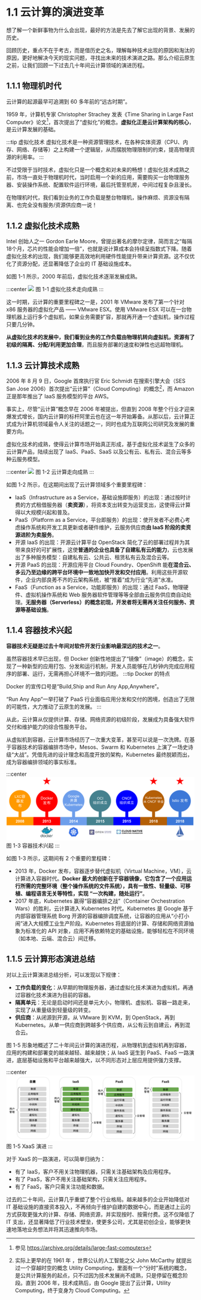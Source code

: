 # 1.1 云计算的演进变革

想了解一个新鲜事物为什么会出现，最好的方法是先去了解它出现的背景、发展的历史。

回顾历史，重点不在于考古，而是借历史之名，理解每种技术出现的原因和淘汰的原因，更好地解决今天的现实问题，寻找出未来的技术演进之路。那么介绍云原生之前，让我们回顾一下过去几十年间云计算领域的演进历程。

## 1.1.1 物理机时代

云计算的起源最早可追溯到 60 多年前的“远古时期”。

1959 年，计算机专家 Christopher Strachey 发表《Time Sharing in Large Fast Computer》论文[^1]，首次提出了“虚拟化”的概念。**虚拟化正是云计算架构的核心**，是云计算发展的基础。

:::tip 虚拟化技术
虚拟化技术是一种资源管理技术，在各种实体资源（CPU、内存、网络、存储等）之上构建一个逻辑层，从而摆脱物理限制的约束，提高物理资源的利用率。
:::

不过受限于当时技术，虚拟化只是一个概念和对未来的畅想！虚拟化技术成熟之前，市场一直处于物理机时代，当时启用一个新的应用，需要购买一台物理服务器、安装操作系统、配置软件运行环境，最后托管至机房，中间过程复杂且漫长。

在物理机时代，我们看到业务的工作负载是整台物理机，操作麻烦、资源没有隔离、也完全没有服务/资源供应商一说！

## 1.1.2 虚拟化技术成熟

Intel 创始人之一 Gordon Earle Moore，曾提出著名的摩尔定律，简而言之“每隔18个月，芯片的性能会增加一倍”，也就是说计算成本会持续呈指数式下降。随着虚拟化技术的出现，我们能够更高效地利用硬件性能提升带来计算资源。这不仅优化了资源分配，还显著降低了企业的 IT 基础设施成本。

如图 1-1 所示，2000 年前后，虚拟化技术逐渐发展成熟。

:::center
  ![](../assets/cloud-history-1.svg)
  图 1-1 虚拟化技术走向成熟
:::

这一时期，云计算的重要里程碑之一是，2001 年 VMware 发布了第一个针对 x86 服务器的虚拟化产品 —— VMware ESX。使用 VMware ESX 可以在一台物理机器上运行多个虚拟机，如果业务需要扩容，那就再开通一个虚拟机，操作过程只要几分钟。

**从虚拟化技术的发展中，我们看到业务的工作负载由物理机转向虚拟机，资源有了初级的隔离、分配/利用更加合理**，而且服务部署的速度和弹性也远超物理机。

## 1.1.3 云计算技术成熟

2006 年 8 月 9 日，Google 首席执行官 Eric Schmidt 在搜索引擎大会（SES San Jose 2006）首次提出“云计算”（Cloud Computing）的概念[^2]，而 Amazon 正是那年推出了 IaaS 服务模型的平台 AWS。


事实上，尽管“云计算”概念早在 2006 年被提出，但直到 2008 年整个行业才迎来爆发式增长，国内云计算的标杆阿里云也在这一年开始筹备。从那以后，云计算正式成为计算机领域最令人关注的话题之一，同时也成为互联网公司研究及发展的重要方向。

虚拟化技术的成熟，使得云计算市场开始真正形成，基于虚拟化技术诞生了众多的云计算产品，陆续出现了 IaaS、PaaS、SaaS 以及公有云、私有云、混合云等多种云服务模型。

:::center
  ![](../assets/cloud-history-2.svg)
  图 1-2 云计算走向成熟
:::

如图 1-2 所示，在这期间出现了云计算领域多个重要里程碑：

- IaaS（Infrastructure as a Service，基础设施即服务）的出现：通过按时计费的方式租借服务器（**卖资源**），将资本支出转变为运营支出，这使得云计算得以大规模兴起和普及。
- PaaS（Platform as a Service，平台即服务）的出现：使开发者不必费心考虑操作系统和开发工具更新或者硬件维护，云服务供应商**由 IaaS 阶段的卖资源进阶为卖服务**。
- 开源 IaaS 的出现：开源云计算平台 OpenStack 简化了云的部署过程并为其带来良好的可扩展性，这使**普通的企业也具备了自建私有云的能力**，云也发展出了多种服务模型：自建私有云、公共云、租赁私有云及混合云等。
- 开源 PaaS 的出现：开源应用平台 Cloud Foundry、OpenShift 能**在混合云、多云乃至边缘的跨平台环境中一致地加快开发和交付应用**。利用这些开源软件，企业内部良莠不齐的云架构系统，被“推着”成为行业“先进”水准。
- FaaS（Function as a Service，功能即服务）的出现：通过 FaaS，物理硬件、虚拟机操作系统和 Web 服务器软件管理等等全部由云服务供应商自动处理。**无服务器（Serverless）的概念初现，开发者将无需再关注任何服务、资源等基础设施**。


## 1.1.4 容器技术兴起

**容器技术无疑是过去十年间对软件开发行业影响最深远的技术之一**。

虽然容器技术早已出现，但 Docker 创新性地提出了“镜像”（image）的概念，实现了一种新型的应用打包、分发和运行机制，开发人员能够在几秒钟内完成应用程序的部署、运行，无需再担心环境不一致的问题。
:::tip Docker 的特点

Docker 的宣传口号是“Build,Ship and Run Any App,Anywhere”。

“Run Any App”一举打破了 PaaS 行业面临应用分发和交付的困境，创造出了无限的可能性，大力推动了云原生的发展。
:::

从此，云计算从仅提供计算、存储、网络资源的初级阶段，发展成为具备强大软件交付和维护能力的综合性服务平台。

从虚拟机到容器，云计算市场经历了一次重大变革，甚至可以说是一次洗牌。在基于容器技术的容器编排市场中，Mesos、Swarm 和 Kubernetes 上演了一场史诗级“大战”。凭借先进的设计理念和高度开放的架构，Kubernetes 最终脱颖而出，成为容器编排领域的事实标准。

:::center
  ![](../assets/cloud-history-3.svg)
  图 1-3 容器技术兴起
:::

如图 1-3 所示，这期间有 2 个重要的里程碑：

- 2013 年，Docker 发布，容器逐步替代虚拟机（Virtual Machine，VM），云计算进入容器时代。**Docker 最大的创新在于容器镜像，它包含了一个应用运行所需的完整环境（整个操作系统的文件系统），具有一致性、轻量级、可移植、编程语言无关等特性，实现 “一次构建，随处运行”**。
- 2017 年底，Kubernetes 赢得“容器编排之战”（Container Orchestration Wars）的胜利，云计算进入 Kubernetes 时代。Kubernetes 是 Google 基于内部容器管理系统 Borg 开源的容器编排调度系统，让容器的应用从“小打小闹”进入大规模工业生产阶段。Kubernetes 将底层的计算、存储和网络资源抽象为标准化的 API 对象，应用不再依赖特定的基础设施，能够轻松在不同环境（如本地、云端、混合云）间迁移。


## 1.1.5 云计算形态演进总结

对以上云计算演进总结分析，可以发现以下规律：

- **工作负载的变化**：从早期的物理服务器，通过虚拟化技术演进为虚拟机，再通过容器化技术演进为目前的容器。
- **隔离单元**：无论是启动时间还是单元大小，物理机、虚拟机、容器一路走来，实现了从重量级到轻量级的转变。
- **供应商**：从闭源到开源，从 VMware 到 KVM，到 OpenStack，再到 Kubernetes。从单一供应商到跨越多个供应商，从公有云到自建云，再到混合云。


图 1-5 形象地概述了二十年间云计算的演进历程，从物理机到虚拟机再到容器，应用的构建和部署变的越来越轻、越来越快；从 IaaS 诞生到 PaaS、FaaS 一路演进，底层基础设施和平台越来越强大，以不同形态对上层应用提供强力支撑。

:::center
  ![](../assets/xaas.svg)
  图 1-5 XaaS 演进
:::

对于 XaaS 的一路演进，可以简单归纳为：

- 有了 IaaS，客户不用关注物理机器，只需关注基础架构及应用程序。
- 有了 PaaS，客户不用关注基础架构，只需关注应用程序。
- 有了 FaaS，客户只需关注功能和数据。

过去的二十年间，云计算几乎重塑了整个行业格局。越来越多的企业开始降低对 IT 基础设施的直接资本投入，不再倾向于维护自建的数据中心，而是通过上云的方式获取更强大的计算、存储、网络资源，并实现按时、按需付费。这不仅降低了 IT 支出，还显著降低了行业技术壁垒，使更多公司，尤其是初创企业，能够更快速地落地业务想法并将其迅速推向市场。

[^1]: 参见 https://archive.org/details/large-fast-computers
[^2]: 实际上更早的在 1961 年 ，世界公认的人工智能之父 John McCarthy 就提出过一个穿越时空的概念 Utility Computing，里面有一个“分时”系统的概念，是公共计算服务的起点，只不过因为技术发展尚不成熟，只是停留在概念阶段。直到 2006 年，技术成熟后，由 Google 提出了云计算，Utility Computing，终于变身为 Cloud Computing。
